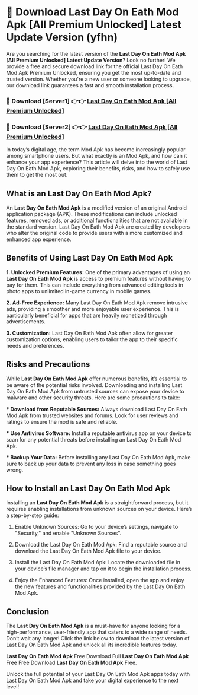# 🤖 Download Last Day On Eath Mod Apk [All Premium Unlocked] Latest Update Version (yfhn)

Are you searching for the latest version of the <strong>Last Day On Eath Mod Apk [All Premium Unlocked] Latest Update Version</strong>? Look no further! We provide a free and secure download link for the official Last Day On Eath Mod Apk Premium Unlocked, ensuring you get the most up-to-date and trusted version. Whether you're a new user or someone looking to upgrade, our download link guarantees a fast and smooth installation process.


<h3>📌 Download [Server1] 👉👉 <a href="https://hapymods.com?title=Last+Day+On+Eath+Mod+Apk&ref=3B1">Last Day On Eath Mod Apk [All Premium Unlocked]</a></h3>

<h3>📌 Download [Server2] 👉👉 <a href="https://hapymods.com?title=Last+Day+On+Eath+Mod+Apk&ref=3B1">Last Day On Eath Mod Apk [All Premium Unlocked]</a></h3>


In today’s digital age, the term Mod Apk has become increasingly popular among smartphone users. But what exactly is an Mod Apk, and how can it enhance your app experience? This article will delve into the world of Last Day On Eath Mod Apk, exploring their benefits, risks, and how to safely use them to get the most out.


<h2>What is an Last Day On Eath Mod Apk?</h2>

An <strong>Last Day On Eath Mod Apk</strong> is a modified version of an original Android application package (APK). These modifications can include unlocked features, removed ads, or additional functionalities that are not available in the standard version. Last Day On Eath Mod Apk are created by developers who alter the original code to provide users with a more customized and enhanced app experience.


<h2>Benefits of Using Last Day On Eath Mod Apk</h2>

<strong> 1. Unlocked Premium Features:</strong> One of the primary advantages of using an <strong>Last Day On Eath Mod Apk</strong> is access to premium features without having to pay for them. This can include everything from advanced editing tools in photo apps to unlimited in-game currency in mobile games.

<strong> 2. Ad-Free Experience:</strong> Many Last Day On Eath Mod Apk remove intrusive ads, providing a smoother and more enjoyable user experience. This is particularly beneficial for apps that are heavily monetized through advertisements.

<strong> 3. Customization:</strong> Last Day On Eath Mod Apk often allow for greater customization options, enabling users to tailor the app to their specific needs and preferences.


<h2>Risks and Precautions</h2>

While <strong>Last Day On Eath Mod Apk</strong> offer numerous benefits, it’s essential to be aware of the potential risks involved. Downloading and installing Last Day On Eath Mod Apk from untrusted sources can expose your device to malware and other security threats. Here are some precautions to take:

<strong> * Download from Reputable Sources:</strong> Always download Last Day On Eath Mod Apk from trusted websites and forums. Look for user reviews and ratings to ensure the mod is safe and reliable.

<strong> * Use Antivirus Software:</strong> Install a reputable antivirus app on your device to scan for any potential threats before installing an Last Day On Eath Mod Apk.

<strong> * Backup Your Data:</strong> Before installing any Last Day On Eath Mod Apk, make sure to back up your data to prevent any loss in case something goes wrong.


<h2>How to Install an Last Day On Eath Mod Apk</h2>

Installing an <strong>Last Day On Eath Mod Apk</strong> is a straightforward process, but it requires enabling installations from unknown sources on your device. Here’s a step-by-step guide:

 1. Enable Unknown Sources: Go to your device’s settings, navigate to "Security," and enable "Unknown Sources".

 2. Download the Last Day On Eath Mod Apk: Find a reputable source and download the Last Day On Eath Mod Apk file to your device.

 3. Install the Last Day On Eath Mod Apk: Locate the downloaded file in your device’s file manager and tap on it to begin the installation process.

 4. Enjoy the Enhanced Features: Once installed, open the app and enjoy the new features and functionalities provided by the Last Day On Eath Mod Apk.


<h2><strong>Conclusion</strong></h2>

The <strong>Last Day On Eath Mod Apk</strong> is a must-have for anyone looking for a high-performance, user-friendly app that caters to a wide range of needs. Don’t wait any longer! Click the link below to download the latest version of Last Day On Eath Mod Apk and unlock all its incredible features today.

<strong>Last Day On Eath Mod Apk</strong> Free Download Full <strong>Last Day On Eath Mod Apk</strong> Free Free Download <strong>Last Day On Eath Mod Apk</strong> Free.

Unlock the full potential of your Last Day On Eath Mod Apk apps today with Last Day On Eath Mod Apk and take your digital experience to the next level!